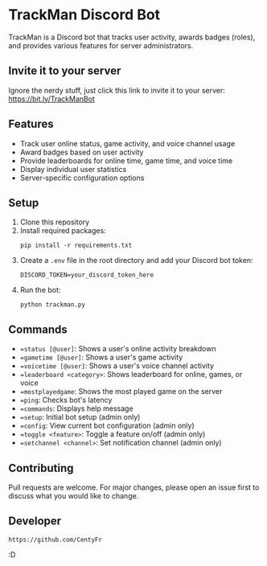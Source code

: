 # TrackMan Discord Bot

TrackMan is a Discord bot that tracks user activity, awards badges (roles), and provides various features for server administrators.

## Invite it to your server

Ignore the nerdy stuff, just click this link to invite it to your server: https://bit.ly/TrackManBot
    

## Features

- Track user online status, game activity, and voice channel usage
- Award badges based on user activity
- Provide leaderboards for online time, game time, and voice time
- Display individual user statistics
- Server-specific configuration options

## Setup

1. Clone this repository
2. Install required packages:
   ```
   pip install -r requirements.txt
   ```
3. Create a `.env` file in the root directory and add your Discord bot token:
   ```
   DISCORD_TOKEN=your_discord_token_here
   ```
4. Run the bot:
   ```
   python trackman.py
   ```

## Commands

- `=status [@user]`: Shows a user's online activity breakdown
- `=gametime [@user]`: Shows a user's game activity
- `=voicetime [@user]`: Shows a user's voice channel activity
- `=leaderboard <category>`: Shows leaderboard for online, games, or voice
- `=mostplayedgame`: Shows the most played game on the server
- `=ping`: Checks bot's latency
- `=commands`: Displays help message
- `=setup`: Initial bot setup (admin only)
- `=config`: View current bot configuration (admin only)
- `=toggle <feature>`: Toggle a feature on/off (admin only)
- `=setchannel <channel>`: Set notification channel (admin only)

## Contributing

Pull requests are welcome. For major changes, please open an issue first to discuss what you would like to change.

## Developer

    https://github.com/CentyFr


:D
